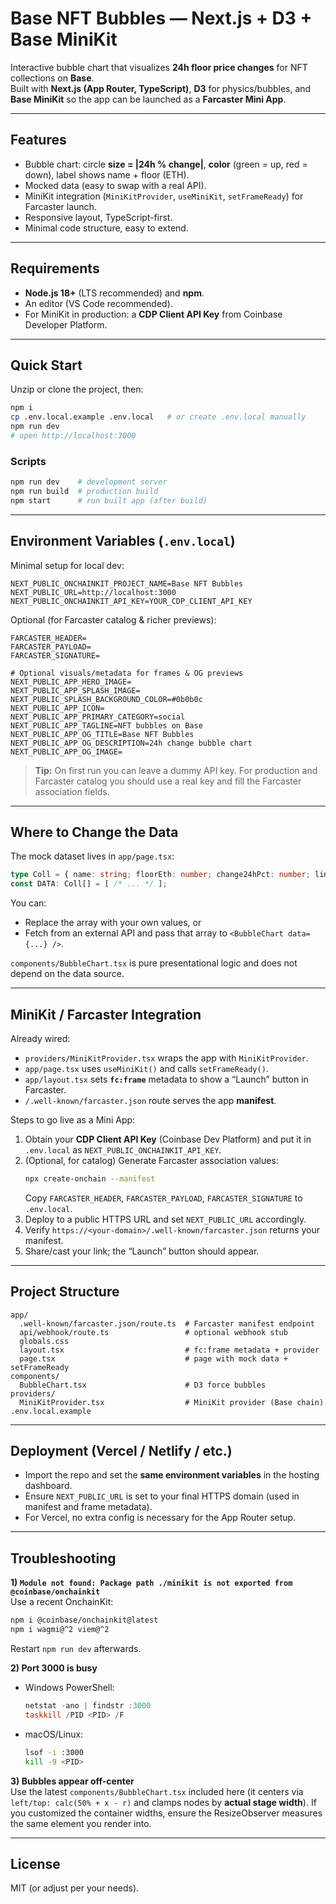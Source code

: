 # Base NFT Bubbles — Next.js + D3 + Base MiniKit

Interactive bubble chart that visualizes **24h floor price changes** for NFT collections on **Base**.  
Built with **Next.js (App Router, TypeScript)**, **D3** for physics/bubbles, and **Base MiniKit** so the app can be launched as a **Farcaster Mini App**.

---

## Features
- Bubble chart: circle **size = |24h % change|**, **color** (green = up, red = down), label shows name + floor (ETH).
- Mocked data (easy to swap with a real API).
- MiniKit integration (`MiniKitProvider`, `useMiniKit`, `setFrameReady`) for Farcaster launch.
- Responsive layout, TypeScript-first.
- Minimal code structure, easy to extend.

---

## Requirements
- **Node.js 18+** (LTS recommended) and **npm**.
- An editor (VS Code recommended).
- For MiniKit in production: a **CDP Client API Key** from Coinbase Developer Platform.

---

## Quick Start
Unzip or clone the project, then:

```bash
npm i
cp .env.local.example .env.local   # or create .env.local manually
npm run dev
# open http://localhost:3000
```

### Scripts
```bash
npm run dev    # development server
npm run build  # production build
npm start      # run built app (after build)
```

---

## Environment Variables (`.env.local`)

Minimal setup for local dev:
```dotenv
NEXT_PUBLIC_ONCHAINKIT_PROJECT_NAME=Base NFT Bubbles
NEXT_PUBLIC_URL=http://localhost:3000
NEXT_PUBLIC_ONCHAINKIT_API_KEY=YOUR_CDP_CLIENT_API_KEY
```

Optional (for Farcaster catalog & richer previews):
```dotenv
FARCASTER_HEADER=
FARCASTER_PAYLOAD=
FARCASTER_SIGNATURE=

# Optional visuals/metadata for frames & OG previews
NEXT_PUBLIC_APP_HERO_IMAGE=
NEXT_PUBLIC_APP_SPLASH_IMAGE=
NEXT_PUBLIC_SPLASH_BACKGROUND_COLOR=#0b0b0c
NEXT_PUBLIC_APP_ICON=
NEXT_PUBLIC_APP_PRIMARY_CATEGORY=social
NEXT_PUBLIC_APP_TAGLINE=NFT bubbles on Base
NEXT_PUBLIC_APP_OG_TITLE=Base NFT Bubbles
NEXT_PUBLIC_APP_OG_DESCRIPTION=24h change bubble chart
NEXT_PUBLIC_APP_OG_IMAGE=
```

> **Tip:** On first run you can leave a dummy API key. For production and Farcaster catalog you should use a real key and fill the Farcaster association fields.

---

## Where to Change the Data
The mock dataset lives in `app/page.tsx`:
```ts
type Coll = { name: string; floorEth: number; change24hPct: number; link?: string };
const DATA: Coll[] = [ /* ... */ ];
```
You can:
- Replace the array with your own values, or
- Fetch from an external API and pass that array to `<BubbleChart data={...} />`.

`components/BubbleChart.tsx` is pure presentational logic and does not depend on the data source.

---

## MiniKit / Farcaster Integration
Already wired:
- `providers/MiniKitProvider.tsx` wraps the app with `MiniKitProvider`.
- `app/page.tsx` uses `useMiniKit()` and calls `setFrameReady()`.
- `app/layout.tsx` sets **`fc:frame`** metadata to show a “Launch” button in Farcaster.
- `/.well-known/farcaster.json` route serves the app **manifest**.

Steps to go live as a Mini App:
1. Obtain your **CDP Client API Key** (Coinbase Dev Platform) and put it in `.env.local` as `NEXT_PUBLIC_ONCHAINKIT_API_KEY`.
2. (Optional, for catalog) Generate Farcaster association values:
   ```bash
   npx create-onchain --manifest
   ```
   Copy `FARCASTER_HEADER`, `FARCASTER_PAYLOAD`, `FARCASTER_SIGNATURE` to `.env.local`.
3. Deploy to a public HTTPS URL and set `NEXT_PUBLIC_URL` accordingly.
4. Verify `https://<your-domain>/.well-known/farcaster.json` returns your manifest.
5. Share/cast your link; the “Launch” button should appear.

---

## Project Structure
```
app/
  .well-known/farcaster.json/route.ts  # Farcaster manifest endpoint
  api/webhook/route.ts                 # optional webhook stub
  globals.css
  layout.tsx                           # fc:frame metadata + provider
  page.tsx                             # page with mock data + setFrameReady
components/
  BubbleChart.tsx                      # D3 force bubbles
providers/
  MiniKitProvider.tsx                  # MiniKit provider (Base chain)
.env.local.example
```

---

## Deployment (Vercel / Netlify / etc.)
- Import the repo and set the **same environment variables** in the hosting dashboard.
- Ensure `NEXT_PUBLIC_URL` is set to your final HTTPS domain (used in manifest and frame metadata).
- For Vercel, no extra config is necessary for the App Router setup.

---

## Troubleshooting
**1) `Module not found: Package path ./minikit is not exported from @coinbase/onchainkit`**  
Use a recent OnchainKit:
```bash
npm i @coinbase/onchainkit@latest
npm i wagmi@^2 viem@^2
```
Restart `npm run dev` afterwards.

**2) Port 3000 is busy**  
- Windows PowerShell:
  ```powershell
  netstat -ano | findstr :3000
  taskkill /PID <PID> /F
  ```
- macOS/Linux:
  ```bash
  lsof -i :3000
  kill -9 <PID>
  ```

**3) Bubbles appear off-center**  
Use the latest `components/BubbleChart.tsx` included here (it centers via `left/top: calc(50% + x - r)` and clamps nodes by **actual stage width**). If you customized the container widths, ensure the ResizeObserver measures the same element you render into.

---

## License
MIT (or adjust per your needs).
